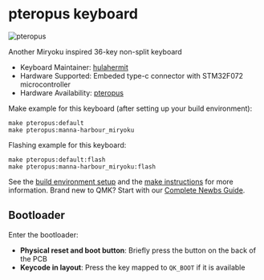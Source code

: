 # pteropus keyboard

![pteropus](https://i.imgur.com/5AACuSXh.jpg)

Another Miryoku inspired 36-key non-split keyboard

* Keyboard Maintainer: [hulahermit](https://github.com/hulahermit)
* Hardware Supported: Embeded type-c connector with STM32F072 microcontroller
* Hardware Availability: [pteropus](https://github.com/hulahermit/pteropus_keyboard)

Make example for this keyboard (after setting up your build environment):

    make pteropus:default
    make pteropus:manna-harbour_miryoku

Flashing example for this keyboard:

    make pteropus:default:flash
    make pteropus:manna-harbour_miryoku:flash

See the [build environment setup](https://docs.qmk.fm/#/getting_started_build_tools) and the [make instructions](https://docs.qmk.fm/#/getting_started_make_guide) for more information. Brand new to QMK? Start with our [Complete Newbs Guide](https://docs.qmk.fm/#/newbs).

## Bootloader

Enter the bootloader:

* **Physical reset and boot button**: Briefly press the button on the back of the PCB
* **Keycode in layout**: Press the key mapped to `QK_BOOT` if it is available
